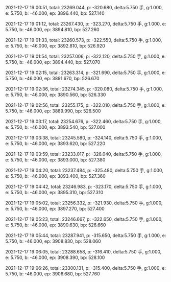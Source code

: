 2021-12-17 19:00:51, total: 23269.044, p: -320.680, delta:5.750 手, g:1.000, e: 5.750, b: -46.000, ep: 3896.440, bp: 527.140

2021-12-17 19:01:12, total: 23267.430, p: -323.270, delta:5.750 手, g:1.000, e: 5.750, b: -46.000, ep: 3894.810, bp: 527.260

2021-12-17 19:01:33, total: 23260.573, p: -322.550, delta:5.750 手, g:1.000, e: 5.750, b: -46.000, ep: 3892.810, bp: 526.920

2021-12-17 19:01:54, total: 23257.006, p: -322.120, delta:5.750 手, g:1.000, e: 5.750, b: -46.000, ep: 3894.440, bp: 527.070

2021-12-17 19:02:15, total: 23263.314, p: -321.690, delta:5.750 手, g:1.000, e: 5.750, b: -46.000, ep: 3891.670, bp: 526.670

2021-12-17 19:02:36, total: 23274.345, p: -320.080, delta:5.750 手, g:1.000, e: 5.750, b: -46.000, ep: 3890.560, bp: 526.330

2021-12-17 19:02:56, total: 23255.175, p: -322.010, delta:5.750 手, g:1.000, e: 5.750, b: -46.000, ep: 3889.990, bp: 526.500

2021-12-17 19:03:17, total: 23254.676, p: -322.460, delta:5.750 手, g:1.000, e: 5.750, b: -46.000, ep: 3893.540, bp: 527.000

2021-12-17 19:03:38, total: 23245.580, p: -324.140, delta:5.750 手, g:1.000, e: 5.750, b: -46.000, ep: 3893.620, bp: 527.220

2021-12-17 19:03:59, total: 23233.017, p: -326.040, delta:5.750 手, g:1.000, e: 5.750, b: -46.000, ep: 3893.000, bp: 527.380

2021-12-17 19:04:20, total: 23237.484, p: -325.480, delta:5.750 手, g:1.000, e: 5.750, b: -46.000, ep: 3893.400, bp: 527.360

2021-12-17 19:04:42, total: 23246.983, p: -323.170, delta:5.750 手, g:1.000, e: 5.750, b: -46.000, ep: 3895.310, bp: 527.310

2021-12-17 19:05:02, total: 23256.332, p: -321.930, delta:5.750 手, g:1.000, e: 5.750, b: -46.000, ep: 3897.270, bp: 527.400

2021-12-17 19:05:23, total: 23246.667, p: -322.650, delta:5.750 手, g:1.000, e: 5.750, b: -46.000, ep: 3890.630, bp: 526.660

2021-12-17 19:05:44, total: 23287.941, p: -315.650, delta:5.750 手, g:1.000, e: 5.750, b: -46.000, ep: 3908.830, bp: 528.060

2021-12-17 19:06:05, total: 23288.658, p: -316.410, delta:5.750 手, g:1.000, e: 5.750, b: -46.000, ep: 3908.390, bp: 528.100

2021-12-17 19:06:26, total: 23300.131, p: -315.400, delta:5.750 手, g:1.000, e: 5.750, b: -46.000, ep: 3906.680, bp: 527.760